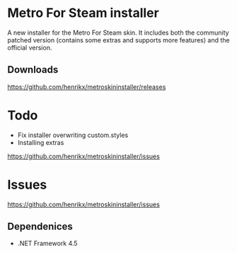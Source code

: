 # Metro For Steam installer

A new installer for the Metro For Steam skin. 
It includes both the community patched version (contains some extras and supports more features) and the official version.

## Downloads
https://github.com/henrikx/metroskininstaller/releases

# Todo
* Fix installer overwriting custom.styles
* Installing extras

https://github.com/henrikx/metroskininstaller/issues

# Issues
https://github.com/henrikx/metroskininstaller/issues

## Dependenices
* .NET Framework 4.5
